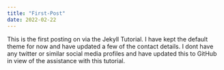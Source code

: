 ```yaml
---
title: "First-Post"
date: 2022-02-22
---
```


This is the first posting on via the Jekyll Tutorial.  I  have kept the default theme for now and 
have updated a few of the contact details.  I dont have any twitter or similar social media profiles
and have updated this to GitHub in view of the assistance with this tutorial.
